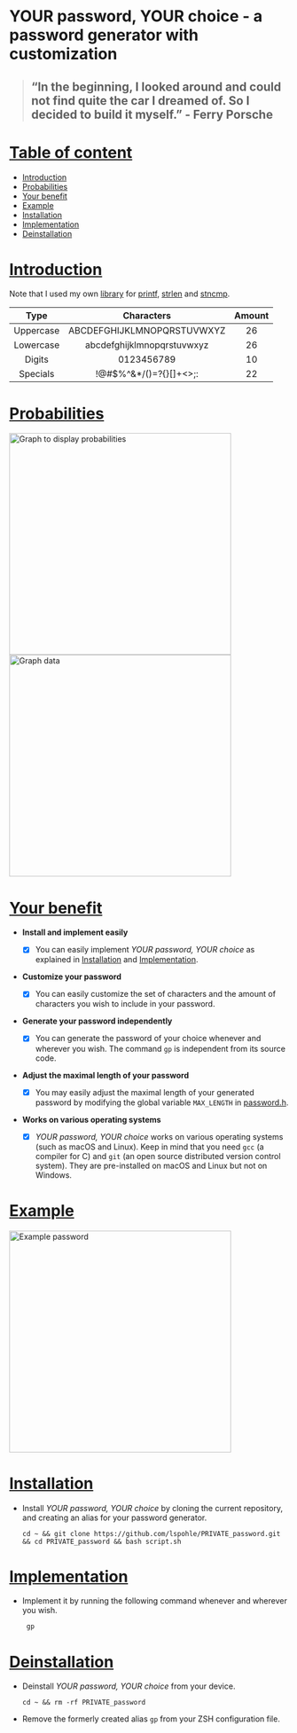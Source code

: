 # YOUR password, YOUR choice - a password generator with customization 

> ## “In the beginning, I looked around and could not find quite the car I dreamed of. So I decided to build it myself.” - Ferry Porsche

<a name="0"></a>
# [Table of content](#0)
- [Introduction](#1)
- [Probabilities](#2)
- [Your benefit](#3)
- [Example](#4)
- [Installation](#5)	
- [Implementation](#6)
- [Deinstallation](#7)


<a name="1"></a>
# [Introduction](#1)
Note that I used my own [library](https://github.com/lspohle/PRIVATE_rps/tree/main/libft) for [printf](https://github.com/lspohle/PRIVATE_password/blob/main/libft/ft_printf.c), [strlen](https://github.com/lspohle/PRIVATE_password/blob/main/libft/ft_strlen.c) and [stncmp](https://github.com/lspohle/PRIVATE_password/blob/main/libft/ft_strncmp.c).

|Type|Characters|Amount|
|:--:|:--------:|:----:|
|Uppercase|ABCDEFGHIJKLMNOPQRSTUVWXYZ|26|
|Lowercase|abcdefghijklmnopqrstuvwxyz|26|
|Digits|0123456789|10|
|Specials|!@#$%^&*/()=?{}[]+<>;:|22|

<a name="2"></a>
# [Probabilities](#2)

<img width="400" alt="Graph to display probabilities" src="https://user-images.githubusercontent.com/121381385/215053161-c0ef3d49-3838-4155-8b04-1b641ab84704.png">

<img width="400" alt="Graph data" src="https://user-images.githubusercontent.com/121381385/215053236-99fecd9a-6e2d-4a35-8a24-15eeda49e939.png">

<a name="3"></a>
# [Your benefit](#3)

-  **Install and implement easily**

     - [x] You can easily implement *YOUR password, YOUR choice* as explained in [Installation](#3) and [Implementation](#4).
-  **Customize your password**

     - [x] You can easily customize the set of characters and the amount of characters you wish to include in your password.
-  **Generate your password independently**

      - [x] You can generate the password of your choice whenever and wherever you wish. The command `gp` is independent from its source code. 
-  **Adjust the maximal length of your password**

      - [x] You may easily adjust the maximal length of your generated password by modifying the global variable `MAX_LENGTH` in [password.h](https://github.com/lspohle/PRIVATE_password/blob/main/password.h).
-  **Works on various operating systems**

      - [x] *YOUR password, YOUR choice* works on various operating systems (such as macOS and Linux). Keep in mind that you need `gcc` (a compiler for C) and `git` (an open source distributed version control system). They are pre-installed on macOS and Linux but not on Windows.

<a name="4"></a>
# [Example](#4)
<img width="400" alt="Example password" src="https://user-images.githubusercontent.com/121381385/215055207-a4561755-dc26-418c-8a62-9891f5f11804.png">


<a name="5"></a>
# [Installation](#5)
- Install *YOUR password, YOUR choice* by cloning the current repository, and creating an alias for your password generator.
      
      cd ~ && git clone https://github.com/lspohle/PRIVATE_password.git && cd PRIVATE_password && bash script.sh

<a name="6"></a>
# [Implementation](#6)
- Implement it by running the following command whenever and wherever you wish.

       gp

<a name="7"></a>
# [Deinstallation](#7)
- Deinstall *YOUR password, YOUR choice* from your device.
      
      cd ~ && rm -rf PRIVATE_password
- Remove the formerly created alias `gp` from your ZSH configuration file.
